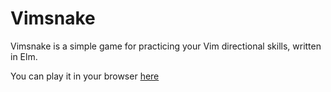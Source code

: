 # Vimsnake

Vimsnake is a simple game for practicing your Vim directional skills, written in Elm. 

You can play it in your browser [here](https://robcarrington.github.io/vimsnake/)
